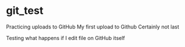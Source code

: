 # git_test
Practicing uploads to GitHub
My first upload to Github
Certainly not last


Testing what happens if I edit file on GitHub itself
